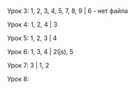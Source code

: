 Урок 3: 1, 2, 3, 4, 5, 7, 8, 9 | 6 - нет файла

Урок 4: 1, 2, 4 | 3

Урок 5: 1, 2, 3 | 4

Урок 6: 1, 3, 4 | 2(js), 5

Урок 7: 3 | 1, 2

Урок 8: